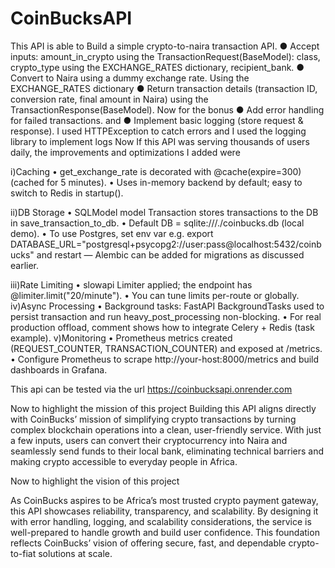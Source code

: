 # CoinBucksAPI
This API is able to Build a simple crypto-to-naira transaction API. ● Accept inputs: amount_in_crypto using the TransactionRequest(BaseModel): class, crypto_type using the EXCHANGE_RATES dictionary, recipient_bank. ● Convert to Naira using a dummy exchange rate. Using the EXCHANGE_RATES dictionary  ● Return transaction details (transaction ID, conversion rate, final amount in Naira) using the TransactionResponse(BaseModel). 
Now for the bonus  ● Add error handling for failed transactions. and ● Implement basic logging (store request & response). I used HTTPException to catch errors and I used the logging library to implement logs
Now If this API was serving thousands of users daily, the improvements and optimizations I added were 

i)Caching • get_exchange_rate is decorated with @cache(expire=300) (cached for 5 minutes).
• Uses in-memory backend by default; easy to switch to Redis in startup().

ii)DB Storage • SQLModel model Transaction stores transactions to the DB in save_transaction_to_db.
• Default DB = sqlite:///./coinbucks.db (local demo).
• To use Postgres, set env var e.g.
export DATABASE_URL="postgresql+psycopg2://user:pass@localhost:5432/coinbucks"
and restart — Alembic can be added for migrations as discussed earlier.

iii)Rate Limiting • slowapi Limiter applied; the endpoint has @limiter.limit("20/minute").
• You can tune limits per-route or globally. iv)Async Processing
• Background tasks: FastAPI BackgroundTasks used to persist transaction and run heavy_post_processing non-blocking.
• For real production offload, comment shows how to integrate Celery + Redis (task example).
v)Monitoring
• Prometheus metrics created (REQUEST_COUNTER, TRANSACTION_COUNTER) and exposed at /metrics.
• Configure Prometheus to scrape http://your-host:8000/metrics and build dashboards in Grafana.

This api can be tested via the url https://coinbucksapi.onrender.com 

Now to highlight the mission of this project 
Building this API aligns directly with CoinBucks’ mission of simplifying crypto transactions by turning complex blockchain operations into a clean, user-friendly service. With just a few inputs, users can convert their cryptocurrency into Naira and seamlessly send funds to their local bank, eliminating technical barriers and making crypto accessible to everyday people in Africa.

Now to highlight the vision of this project

As CoinBucks aspires to be Africa’s most trusted crypto payment gateway, this API showcases reliability, transparency, and scalability. By designing it with error handling, logging, and scalability considerations, the service is well-prepared to handle growth and build user confidence. This foundation reflects CoinBucks’ vision of offering secure, fast, and dependable crypto-to-fiat solutions at scale.
